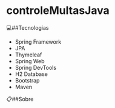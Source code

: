 # controleMultasJava

💻##Tecnologias
  - Spring Framework
  - JPA
  - Thymeleaf
  - Spring Web
  - Spring DevTools
  - H2 Database
  - Bootstrap
  - Maven

📋##Sobre

